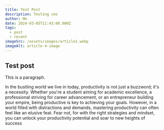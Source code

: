 ```yaml
---
title: Test Post
description: Testing cms
author: Me
date: 2024-03-05T11:43:00.000Z
tags:
  - post
  - recent
imageSrc: /assets/images/article1.webp
imageAlt: article-4-image
---
```

## Test post

This is a paragraph.

In the bustling world we live in today, productivity is not just a buzzword; it's a necessity. Whether you're a student aiming for academic excellence, a professional striving for career advancement, or an entrepreneur building your empire, being productive is key to achieving your goals. However, in a world filled with distractions and demands, mastering productivity can often feel like an elusive feat. Fear not, for with the right strategies and mindset, you can unlock your productivity potential and soar to new heights of success 
